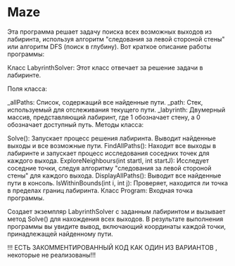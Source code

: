 # Maze
Эта программа решает задачу поиска всех возможных выходов из лабиринта, используя алгоритм "следования за левой стороной стены" или алгоритм DFS (поиск в глубину). Вот краткое описание работы программы:

Класс LabyrinthSolver: Этот класс отвечает за решение задачи в лабиринте.

Поля класса:

_allPaths: Список, содержащий все найденные пути.
_path: Стек, используемый для отслеживания текущего пути.
_labyrinth: Двумерный массив, представляющий лабиринт, где 1 обозначает стену, а 0 обозначает доступный путь.
Методы класса:

Solve(): Запускает процесс решения лабиринта. Выводит найденные выходы и все возможные пути.
FindAllPaths(): Находит все выходы в лабиринте и запускает процесс исследования соседних точек для каждого выхода.
ExploreNeighbours(int startI, int startJ): Исследует соседние точки, следуя алгоритму "следования за левой стороной стены" для каждого выхода.
DisplayAllPaths(): Выводит все найденные пути в консоль.
IsWithinBounds(int i, int j): Проверяет, находится ли точка в пределах границ лабиринта.
Класс Program: Входная точка программы.

Создает экземпляр LabyrinthSolver с заданным лабиринтом и вызывает метод Solve() для нахождения всех выходов.
В результате выполнения программы вы увидите вывод, включающий координаты каждой точки, принадлежащей найденному пути.

!!! ЕСТЬ ЗАКОММЕНТИРОВАННЫЙ КОД КАК ОДИН ИЗ ВАРИАНТОВ , некоторые не реализованы!!!
